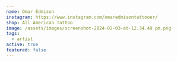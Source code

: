 ```yaml
---
name: Omar Edmison
instagram: https://www.instagram.com/omaredmisontattooer/
shop: All American Tattoo
image: /assets/images/screenshot-2024-02-03-at-12.34.49 pm.png
tags:
  - artist
active: true
featured: false
---
```

